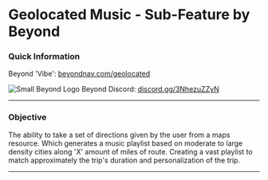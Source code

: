 # Geolocated Music - Sub-Feature by Beyond

### Quick Information
Beyond 'Vibe': [beyondnav.com/geolocated](https://www.beyondnav.com/geolocated)

![Small Beyond Logo](https://user-images.githubusercontent.com/105527928/217377514-fd4d0262-ef68-4e70-abd5-d5187dc3c0fe.png)
Beyond Discord: [discord.gg/3NhezuZZyN](https://discord.gg/3NhezuZZyN)

---
### Objective 
The ability to take a set of directions given by the user from a maps resource. Which generates a music playlist based on moderate to large density cities along 'X' amount of miles of route. Creating a vast playlist to match approximately the trip's duration and personalization of the trip.

---

